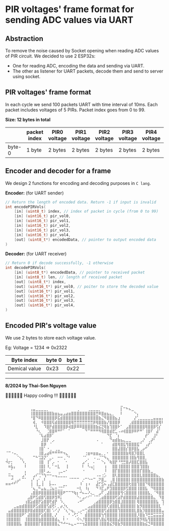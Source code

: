 # PIR voltages' frame format for sending ADC values via UART

## Abstraction

To remove the noise caused by Socket opening when reading ADC values of PIR circuit. We decided to use 2 ESP32s:

- One for reading ADC, encoding the data and sending via UART.
- The other as listener for UART packets, decode them and send to server using socket.

## PIR voltages' frame format

In each cycle we send 100 packets UART with time interval of 10ms. Each packet includes voltages of 5 PIRs. Packet index goes from 0 to 99.


**Size: 12 bytes in total**

|        | packet index | PIR0 voltage | PIR1 voltage | PIR2 voltage | PIR3 voltage | PIR4 voltage | checksum |         |
| ------ | ------------ | -------------- | -------------- | -------------- | -------------- | -------------- | -------- | ------- |
| byte-0 | 1 byte       | 2 bytes        | 2 bytes        | 2 bytes        | 2 bytes        | 2 bytes        | 1 byte   | byte-11 |

## Encoder and decoder for a frame

We design 2 functions for encoding and decoding purposes in `C lang`.

**Encoder:** (for UART sender)

```c
// Return the length of encoded data. Return -1 if input is invalid
int encodePIRVols(
    [in] (uint8_t) index, // index of packet in cycle (from 0 to 99)
    [in] (uint16_t) pir_vol0,
    [in] (uint16_t) pir_vol1,
    [in] (uint16_t) pir_vol2,
    [in] (uint16_t) pir_vol3,
    [in] (uint16_t) pir_vol4,
    [out] (uint8_t*) encodedData, // pointer to output encoded data
)

```

**Decoder:** (for UART receiver)

```c
// Return 0 if decode successfully, -1 otherwise
int decodePIRVols(
    [in] (uint8_t*) encodedData, // pointer to received packet
    [in] (uint8_t) len, // length of received packet
    [out] (uint8_t*) index,
    [out] (uint16_t*) pir_vol0, // poiter to store the decoded value
    [out] (uint16_t*) pir_vol1,
    [out] (uint16_t*) pir_vol2,
    [out] (uint16_t*) pir_vol3,
    [out] (uint16_t*) pir_vol4,
)

```

## Encoded PIR's voltage value

We use 2 bytes to store each voltage value. 

Eg: Voltage = 1234 => 0x2322

| Byte index | byte 0 | byte 1 |
| - | - | - |
| Demical value | 0x23 | 0x22 |

---
**8/2024 by Thai-Son Nguyen**

🧑‍💻🧑‍💻🧑‍💻 Happy coding !!! 🧑‍💻🧑‍💻🧑‍💻


```brainfuck
⠀⠀⠀⠀⠀⠀⠀⠀⠀⠀⠀⠀⠀⠀⠀⠀⠀⠀⠀⠀⠀⠀⠀⠀⠀⠀⠀⠀⠀⠀⠀⠀⠀⠀⠀⠀⠀⠀⠀⠀⠀⠀⣀⠀⠀⠀⠀⠀⠀⠀⠀⠀⠀⠀⠀⠀⠀⠀⠀⠀
⠀⠀⠀⠀⠀⠀⠀⠀⠀⢠⣤⣀⣀⣀⣀⡀⠀⠀⠀⠀⠀⠀⠀⠀⠀⠀⢀⠀⠀⠀⢀⣀⣀⣀⡀⠀⠀⠀⠀⠀⠀⠀⡇⠉⠓⠦⣀⠀⠀⠀⠀⠀⠀⠀⠀⠀⠀⠀⠀
⠀⠀⠀⠀⠀⠀⠀⠀⠀⢸⣿⣿⣿⣿⣿⣿⣿⣷⣶⣦⣤⣠⣴⣶⣿⣿⣿⣿⣿⣿⣿⣿⣿⣛⠿⣿⣶⣦⣄⡀⠀⠀⠇⠀⠀⠀⠀⠑⡄⠀⠀⠀⠀⠀⠀⠀⠀⠀⠀
⠀⠀⠀⠀⠀⠀⠀⠀⠀⠘⣿⠙⠿⣿⣿⣿⣿⣿⡿⣯⣾⣿⣿⣿⣿⣿⣿⣿⣿⣿⣿⣿⣿⣿⣷⣌⠻⣿⣿⣿⣦⣰⠀⠀⠀⠀⠀⡜⢁⣀⣀⣀⣀⣀⣤⣤⣤⡄⠀
⠀⠀⠀⠀⠀⠀⠀⠀⠀⠀⢾⡀⠀⠺⣿⣿⣿⢯⣾⣿⣿⣿⣿⣿⢿⣛⣛⣛⣛⣛⣛⣛⡿⢿⣿⣿⣷⡜⣿⣿⣿⡿⠀⠀⠀⢀⣾⣿⣿⣿⣿⣿⣿⣿⣿⣿⢿⠇⠀
⠀⠀⠀⠀⠀⠀⠀⠀⠀⠀⠘⣇⠀⠀⠹⣿⡟⣾⣿⣿⣿⣿⡿⢾⣿⡿⠿⠿⣿⣿⣿⣿⣿⣷⣮⣝⢿⣷⢹⣿⣿⠗⠁⠀⣠⣿⣿⣿⣿⣿⣿⢿⣿⣿⡿⢫⡎⠀⠀
⠀⠀⠀⠀⠀⠀⠀⠀⠀⠀⠀⠘⢆⠀⠀⢈⣿⣿⠿⠛⠋⠁⠀⠁⠀⠀⠀⠀⠀⠙⠉⠛⠛⠛⠻⢿⣿⣿⣾⣟⣁⠠⠴⢾⣿⣿⡿⠿⠟⠛⠁⢸⣿⠏⠀⣼⠁⠀⠀
⠀⠀⠀⠀⠀⠀⠀⠀⠀⠀⠀⠀⠈⢧⣴⣿⡿⠁⠀⠀⠀⠀⠀⠀⠀⠀⠀⠀⠀⠀⠀⠀⠀⠀⠀⠀⠀⠙⣏⠀⠈⡆⠀⠀⠀⠀⠀⠀⠀⠀⠀⡞⠁⠀⣸⠃⠀⠀⠀
⠀⠀⠀⠀⠀⠀⠀⠀⠀⠀⠀⠀⠀⣸⣿⡟⠀⡠⠀⠀⠀⠀⠀⠀⠀⠀⠀⠀⠀⠀⠀⠀⠀⠠⠀⠀⠀⠀⠙⣶⣾⣷⣦⣄⣀⣀⠀⠀⠀⢀⡜⠀⢀⡼⠃⠀⠀⠀⠀
⠀⠀⠀⠀⠀⠀⠀⠀⠀⠀⠀⠀⠀⣿⡿⠀⠈⠀⠀⠀⠀⠀⠀⠀⠀⠀⠀⠀⠀⠀⠀⠀⠀⠀⠀⠁⠀⠀⠀⣾⣿⢿⣿⣯⢻⣿⣿⣿⣯⠉⠀⢠⡞⠁⠀⠀⠀⠀⠀
⠀⠀⠀⠀⠀⠀⠀⠀⠀⠀⠀⠀⢸⣿⠁⠐⢀⠀⢀⣀⠀⠀⠀⠀⠀⠀⠀⠀⠀⠀⠀⠀⠀⠀⠀⠀⠀⠀⠀⣿⣿⣼⣿⣿⡎⣿⡿⣿⣧⢀⡴⠋⠀⠀⠀⠀⠀⠀⠀
⠈⠉⠐⠤⡀⠀⠀⠀⠀⠀⠀⠀⢸⣿⣠⣴⠿⠛⠛⠛⠛⠲⣄⠀⠀⠀⠀⠀⠀⢐⣶⠶⣶⣶⣤⡀⡀⠂⠀⣿⣿⣿⣿⣿⣷⢿⣿⡹⣿⣿⣇⠀⠀⠀⠀⠀⠀⠀⠀
⢀⠀⠀⠀⠈⢢⡀⠀⠀⠀⠉⠓⢩⣽⡝⠁⣀⠄⠀⠒⠒⢀⠈⠃⠀⠀⠀⠀⠈⠁⡀⠀⠠⢀⡈⠉⠳⣄⠀⣿⣿⣿⣿⣿⣿⢸⣿⣷⢻⣿⣿⡀⠀⠀⠀⠀⠀⠀⠀
⠺⡖⡂⠀⠀⠀⠱⡀⠀⠀⠀⠀⢸⣿⠀⢸⠁⡠⠀⠂⠀⠀⠂⠀⠀⠀⠀⠀⣠⠊⡀⠀⠄⠀⠀⠑⡄⠈⢷⣿⡟⠘⢛⣛⣿⡼⣿⣿⣏⣿⣿⣧⠀⠀⠀⠀⠀⠀⠀
⠀⠶⣧⡄⠀⠀⠀⠇⠀⠀⠀⠀⢸⣿⡇⠸⡀⠁⠒⣇⠀⠀⢸⠀⠀⠀⠀⠀⠇⠀⠣⢤⡂⠀⠀⠀⢰⠀⠀⣿⣿⢸⣿⣿⣿⡇⣿⣿⣿⢹⣿⣿⡆⠀⠀⠀⠀⠀⠀
⠀⠀⠁⠀⠀⠀⠀⡄⠀⠀⠀⠀⢸⣿⠇⣠⡀⠀⠀⢀⣀⠤⠂⠀⠀⠀⠀⠀⠐⠀⠀⠀⠁⠀⠀⠀⠸⠀⠀⣿⡏⣿⣿⣿⣿⡇⣿⣿⣿⡏⣿⣿⣷⣀⠀⠀⠀⠀⠀
⠀⠭⢤⠀⠀⠀⣠⠃⠀⠀⣠⠎⢉⠙⢳⠒⠒⠤⢤⣈⣀⣀⡀⠀⠀⠀⠀⠀⠀⠀⠀⠀⠀⠠⠤⢐⡡⠀⠀⣿⢇⣿⣿⣿⣿⡇⣿⣿⣿⣇⣿⣿⣿⣿⣿⣦⡀⠀⠀
⠀⠀⠚⢀⣠⠆⠉⠁⠀⢠⠃⢠⠂⢀⠇⠀⡀⠀⠀⠀⠀⠀⠀⠈⠉⠉⠉⠀⡐⠉⠑⠒⠉⢀⠝⣿⣀⠀⢀⣿⢸⣿⣿⣿⣿⡇⣿⣿⣿⣿⣿⣿⣿⣿⣿⣿⣿⣷⡀
⠶⠶⠚⠋⠁⠀⠀⠀⠀⢸⠀⢸⣀⢸⠀⠀⡧⠤⠄⠀⠀⣀⡀⠀⠀⠀⠀⠸⠀⢰⠰⠀⠀⣼⡋⣫⠦⢠⣼⣏⣿⣿⣿⣿⣿⢗⣿⣿⢹⣿⣿⠙⢿⣿⣿⣿⣿⣿⣿
⠀⠀⠀⠀⠀⠀⠀⠀⠀⠈⢦⣀⠓⣤⣦⣀⣨⣦⣒⣈⣉⠁⠀⠀⠀⠀⠒⢇⠀⠸⡆⠀⠀⠙⠸⣏⣠⠟⣹⣿⣿⣿⣿⡿⣫⣿⣿⣿⢸⣿⣿⣧⠀⠙⢿⣿⣿⣿⣿
⠀⠀⠀⠀⠀⠀⠀⠀⠀⢠⣿⣿⡿⣿⣿⣿⣿⣿⣿⢿⣿⠟⠉⠉⠙⢷⡆⠚⠦⠤⠜⢄⡀⠀⣠⠏⢀⣼⣿⣿⣿⣿⢻⢪⣿⣿⣿⣿⢸⣿⣿⣿⣧⡀⠈⠻⣿⣿⣿
⠀⠀⠀⠀⠀⠀⠀⠀⣠⣿⠟⣫⣾⣿⢫⣿⣿⡿⣻⠿⡅⠀⠀⠀⠀⠀⠑⠄⣠⠔⠊⠁⠈⠉⢁⣴⣿⣿⣿⣿⢟⣵⡟⣾⣿⣿⣿⣿⣼⣿⣿⣿⣿⣿⣄⠀⠹⣿⣿
⠀⠀⠀⠀⠀⠀⠀⢰⣿⣵⣾⣿⡟⣵⣿⣿⢟⣾⡟⠀⠱⡀⠀⠀⠀⠀⠠⠚⠁⠀⠀⠀⢀⣴⣿⣿⣿⣿⡿⣳⣿⣿⣸⣿⣿⣿⣿⡇⢿⣿⣿⣿⣿⣿⣿⣧⠀⢹⣿
⠀⠀⠀⣀⣤⣶⣾⣿⣿⣿⡿⣫⣾⣿⣿⢫⣾⢟⠅⡀⡴⡘⢆⠀⠀⠀⠀⠀⠀⠀⣠⣴⣿⣿⣿⣿⣿⢏⣾⣿⣿⣇⣿⣿⣿⣿⣿⡇⣷⡻⣿⣿⣿⣿⣿⣿⣇⠈⣿
⠀⣤⣾⣿⣿⣿⣿⣿⡿⣿⣾⣿⣿⣿⢏⣿⡇⠡⠊⡜⠀⠈⢆⠑⢦⡀⢀⡠⠒⢉⣾⣿⣿⣿⣿⣿⢫⣾⣿⣿⣿⢹⣿⣿⣿⣿⣿⣇⣿⣷⡹⣿⣿⣿⣿⣿⣿⣤⣿
⢸⣿⣿⣿⣿⣿⠟⠁⣼⣿⣿⣿⡟⣵⣿⣿⣿⡀⡜⠀⠀⡀⠀⠃⠠⢋⠅⠈⠀⣾⣿⣿⣿⣿⣿⢳⢻⣿⣿⣿⣿⢸⣿⣿⣿⣿⣿⣿⡸⣿⣷⠹⣛⣛⣭⣭⣭⣽⣿
⢸⣿⣿⣿⣿⡇⠀⢸⣿⣿⣿⣿⣷⣿⣿⣿⣿⣿⣾⣄⠀⠇⠐⠀⠀⠀⠪⠢⡘⣿⣿⣿⣿⣿⢣⣿⣮⢿⣿⣿⣿⣼⣿⣿⣿⣿⣿⣿⣿⡻⢿⣧⢻⣿⣿⣿⣿⣿⣿
⢸⣿⣿⣿⣿⣧⠀⣿⣿⣿⣿⣿⡏⣿⣿⣿⣿⣿⣿⣌⠙⠚⠒⠦⣄⠤⠒⠒⢲⣽⣿⣿⣿⣿⢸⣿⣿⣿⣮⡻⣿⣷⡻⣿⣿⣿⣿⣿⣿⣿⣷⣮⣙⠿⣿⣿⣿⣿⣿
```